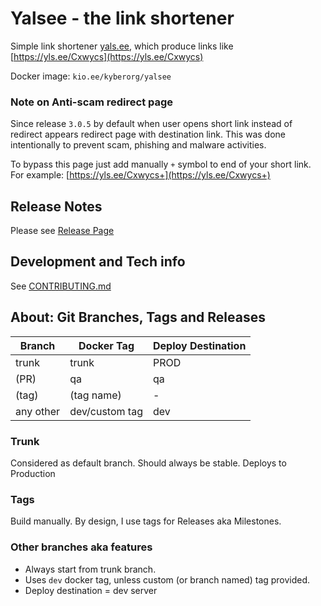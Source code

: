 # Yalsee - the link shortener
Simple link shortener [yals.ee](https://yals.ee), which produce links
like [https://yls.ee/Cxwycs](https://yls.ee/Cxwycs)

Docker image: `kio.ee/kyberorg/yalsee`

### Note on Anti-scam redirect page
Since release `3.0.5` by default when user opens short link instead of redirect appears redirect page with destination
link. This was done intentionally to prevent scam, phishing and malware activities.

To bypass this page just add manually `+` symbol to end of your short link. For
example: [https://yls.ee/Cxwycs+](https://yls.ee/Cxwycs+)

## Release Notes

Please see [Release Page](https://github.com/kyberorg/yalsee/releases)

## Development and Tech info
See [CONTRIBUTING.md](CONTRIBUTING.md)

## About: Git Branches, Tags and Releases
| Branch    | Docker Tag     | Deploy Destination |
|-----------|----------------|--------------------|
| trunk     | trunk          | PROD               |
| (PR)      | qa             | qa                 |
| (tag)     | (tag name)     | -                  |
| any other | dev/custom tag | dev                | 

### Trunk
Considered as default branch.
Should always be stable. 
Deploys to Production

### Tags
Build manually. By design, I use tags for Releases aka Milestones.

### Other branches aka features
* Always start from trunk branch.
* Uses `dev` docker tag, unless custom (or branch named) tag provided.
* Deploy destination = dev server

